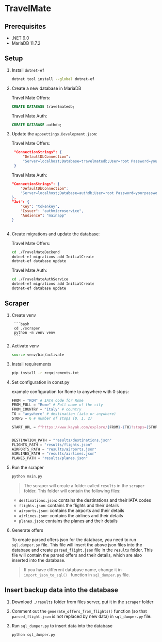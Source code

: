 # TravelMate

## Prerequisites
- .NET 9.0
- MariaDB 11.7.2

## Setup

1. Install `dotnet-ef`
    ```bash
    dotnet tool install --global dotnet-ef
    ```

2. Create a new database in MariaDB

    Travel Mate Offers:
    ```sql
    CREATE DATABASE travelmatedb;
    ```
    
    Travel Mate Auth:
    ```sql
    CREATE DATABASE authdb;
    ```
3. Update the `appsettings.Development.json`:

    Travel Mate Offers:

   ```json
    "ConnectionStrings": {
        "DefaultDbConnection":
        "Server=localhost;Database=travelmatedb;User=root Password=yourpassword;"
    }
    ```
    Travel Mate Auth:

    ```json
    "ConnectionStrings": {
        "DefaultDbConnection":
        "Server=localhost;Database=authdb;User=root Password=yourpassword;"
    },
    "Jwt": {
        "Key": "tokenkey",
        "Issuer": "authmicroservice",
        "Audience": "mainapp"
    }
  
    ```
4. Create migrations and update the database:

    Travel Mate Offers:
    ```bash
    cd ./TravelMateBackend
    dotnet-ef migrations add InitialCreate
    dotnet-ef database update
    ```

    Travel Mate Auth:
    ```bash
    cd ./TravelMateAuthService
    dotnet-ef migrations add InitialCreate
    dotnet-ef database update
    ```
## Scraper
1. Create venv 
    
        ```bash
        cd ./scraper
        python -m venv venv
        ```
2. Activate venv
    ```bash
    source venv/bin/activate
    ```

3. Install requirements
    ```bash
    pip install -r requirements.txt
    ```
4. Set configuration in const.py

    example configuration for Rome to anywhere with 0 stops:
    ```python
    FROM = "ROM" # IATA code for Rome
    FROM_FULL = "Rome" # Full name of the city
    FROM_COUNTRY = "Italy" # country
    TO = "anywhere" # destination (iata or anywhere)
    STOPS = 0 # number of stops (0, 1, 2)

    START_URL = f"https://www.kayak.com/explore/{FROM}-{TO}?stops={STOPS}"


    DESTINATION_PATH = "results/destinations.json"
    FLIGHTS_PATH = "results/flights.json"
    AIRPORTS_PATH = "results/airports.json"
    AIRLINES_PATH = "results/airlines.json"
    PLANES_PATH = "results/planes.json"
    ```

5. Run the scraper
    ```bash
    python main.py
    ```
    > The scraper will create a folder called `results` in the `scraper` folder. This folder will contain the following files:
    - `destinations.json`: contains the destinations and their IATA codes
    - `flights.json`: contains the flights and their details
    - `airports.json`: contains the airports and their details
    - `airlines.json`: contains the airlines and their details
    - `planes.json`: contains the planes and their details

6. Generate offers

    To create parsed offers json for the database, you need to run `sql.dumper.py` file. This file will insert the above json files into the database and create `parsed_flight.json` file in the `results` folder. This file will contain the parsed offers and their details, which are also inserted into the database.

    >If you have different database name, change it in `import_json_to_sql() ` function in `sql_dumper.py` file.
    
## Insert backup data into the database
1. Download `./results` folder from files server, put it in the `scraper` folder 
2. Comment out the `generate_offers_from_flights()` function (so that `parsed_flight.json` is not replaced by new data) in `sql_dumper.py` file.

2. Run `sql_dumper.py` to insert data into the database
    ```bash
    python sql_dumper.py
    ```


